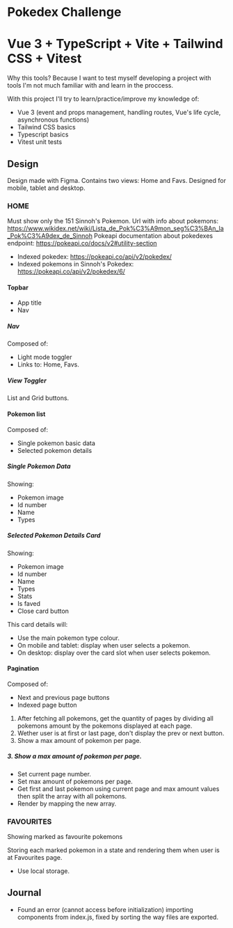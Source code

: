 # Pokedex Challenge
# Vue 3 + TypeScript + Vite + Tailwind CSS + Vitest

Why this tools? Because I want to test myself developing a project with tools I'm not much familiar with and learn in the proccess.

With this project I'll try to learn/practice/improve my knowledge of:
- Vue 3 (event and props management, handling routes, Vue's life cycle, asynchronous functions)
- Tailwind CSS basics
- Typescript basics
- Vitest unit tests

## Design
Design made with Figma. Contains two views: Home and Favs. Designed for mobile, tablet and desktop.

### HOME
Must show only the 151 Sinnoh's Pokemon.
Url with info about pokemons: https://www.wikidex.net/wiki/Lista_de_Pok%C3%A9mon_seg%C3%BAn_la_Pok%C3%A9dex_de_Sinnoh
Pokeapi documentation about pokedexes endpoint: https://pokeapi.co/docs/v2#utility-section

- Indexed pokedex: https://pokeapi.co/api/v2/pokedex/
- Indexed pokemons in Sinnoh's Pokedex: https://pokeapi.co/api/v2/pokedex/6/

#### Topbar
- App title
- Nav

##### Nav
Composed of:
- Light mode toggler
- Links to: Home, Favs.

##### View Toggler
List and Grid buttons.

#### Pokemon list
Composed of:
- Single pokemon basic data
- Selected pokemon details

##### Single Pokemon Data
Showing:
- Pokemon image
- Id number
- Name
- Types

##### Selected Pokemon Details Card
Showing:
- Pokemon image
- Id number
- Name
- Types
- Stats
- Is faved
- Close card button

This card details will:
- Use the main pokemon type colour.
- On mobile and tablet: display when user selects a pokemon.
- On desktop: display over the card slot when user selects pokemon.

#### Pagination
Composed of:
- Next and previous page buttons
- Indexed page button

1. After fetching all pokemons, get the quantity of pages by dividing all pokemons amount by the pokemons displayed at each page.
2. Wether user is at first or last page, don't display the prev or next button.
3. Show a max amount of pokemon per page.

##### 3. Show a max amount of pokemon per page.
- Set current page number.
- Set max amount of pokemons per page.
- Get first and last pokemon using current page and max amount values then split the array with all pokemons.
- Render by mapping the new array.

### FAVOURITES
Showing marked as favourite pokemons

Storing each marked pokemon in a state and rendering them when user is at Favourites page.
* Use local storage.


## Journal
- Found an error (cannot access before initialization) importing components from index.js, fixed by sorting the way files are exported.